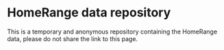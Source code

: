# HomeRange data repository

This is a temporary and anonymous repository containing the HomeRange data, please do not share the link to this page.
